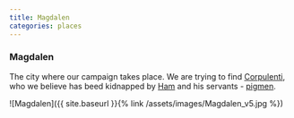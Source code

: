 ```yaml
---
title: Magdalen
categories: places
---
```


### Magdalen

The city where our campaign takes place. We are trying to find [Corpulenti](Corpulenti), who we believe has beed kidnapped by [Ham](Ham) and his servants - [pigmen](pigmen).

![Magdalen]({{ site.baseurl }}{% link /assets/images/Magdalen_v5.jpg %})
